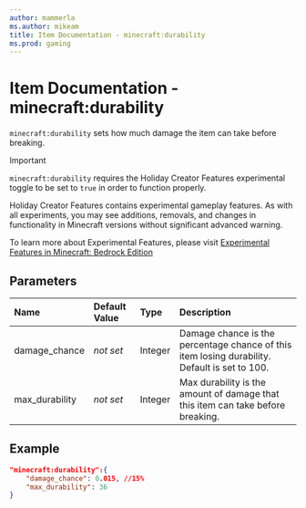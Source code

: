 ```yaml
---
author: mammerla
ms.author: mikeam
title: Item Documentation - minecraft:durability
ms.prod: gaming
---
```


# Item Documentation - minecraft:durability

`minecraft:durability` sets how much damage the item can take before breaking.

>[!IMPORTANT]
> `minecraft:durability` requires the Holiday Creator Features experimental toggle to be set to `true` in order to function properly.
>
>Holiday Creator Features contains experimental gameplay features. As with all experiments, you may see additions, removals, and changes in functionality in Minecraft versions without significant advanced warning.
>
>To learn more about Experimental Features, please visit [Experimental Features in Minecraft: Bedrock Edition](../../../../../Documents/ExperimentalFeaturesToggle.md)

## Parameters

|Name |Default Value  |Type  |Description  |
|:----------|:----------|:----------|:----------|
|damage_chance|*not set* |Integer | Damage chance is the percentage chance of this item losing durability. Default is set to 100. |
|max_durability|*not set* |Integer | Max durability is the amount of damage that this item can take before breaking.|

## Example

```json
"minecraft:durability":{
    "damage_chance": 0.015, //15%
    "max_durability": 36
}
```
